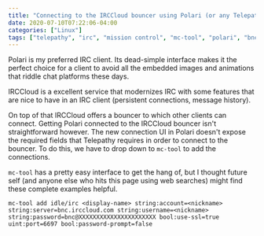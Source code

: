 ```yaml
---
title: "Connecting to the IRCCloud bouncer using Polari (or any Telepathy-based client)"
date: 2020-07-10T07:22:06-04:00
categories: ["Linux"]
tags: ["telepathy", "irc", "mission control", "mc-tool", "polari", "bnc", "bouncer"]
---
```


Polari is my preferred IRC client. Its dead-simple interface makes it the
perfect choice for a client to avoid all the embedded images and animations that
riddle chat platforms these days.

IRCCloud is a excellent service that modernizes IRC with some features that are
nice to have in an IRC client (persistent connections, message history).

On top of that IRCCloud offers a bouncer to which other clients can connect.
Getting Polari connected to the IRCCloud bouncer isn't straightforward however.
The new connection UI in Polari doesn't expose the required fields that 
Telepathy requires in order to connect to the bouncer. To do this, we have to
drop down to `mc-tool` to add the connections.

`mc-tool` has a pretty easy interface to get the hang of, but I thought future
self (and anyone else who hits this page using web searches) might find these
complete examples helpful.

```
mc-tool add idle/irc <display-name> string:account=<nickname> string:server=bnc.irccloud.com string:username=<nickname> string:password=bnc@XXXXXXXXXXXXXXXXXXXXXX bool:use-ssl=true uint:port=6697 bool:password-prompt=false
```
